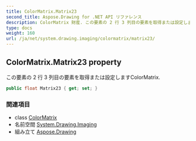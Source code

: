 ```yaml
---
title: ColorMatrix.Matrix23
second_title: Aspose.Drawing for .NET API リファレンス
description: ColorMatrix 財産. この要素の 2 行 3 列目の要素を取得または設定しますColorMatrix.
type: docs
weight: 160
url: /ja/net/system.drawing.imaging/colormatrix/matrix23/
---
```

## ColorMatrix.Matrix23 property

この要素の 2 行 3 列目の要素を取得または設定しますColorMatrix.

```csharp
public float Matrix23 { get; set; }
```

### 関連項目

* class [ColorMatrix](../)
* 名前空間 [System.Drawing.Imaging](../../colormatrix/)
* 組み立て [Aspose.Drawing](../../../)


